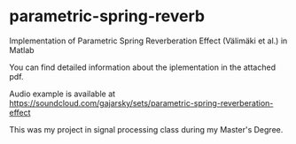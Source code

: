 # parametric-spring-reverb
Implementation of Parametric Spring Reverberation Effect (Välimäki et al.) in Matlab

You can find detailed information about the iplementation in the attached pdf.

Audio example is available at https://soundcloud.com/gajarsky/sets/parametric-spring-reverberation-effect

This was my project in signal processing class during my Master's Degree.
